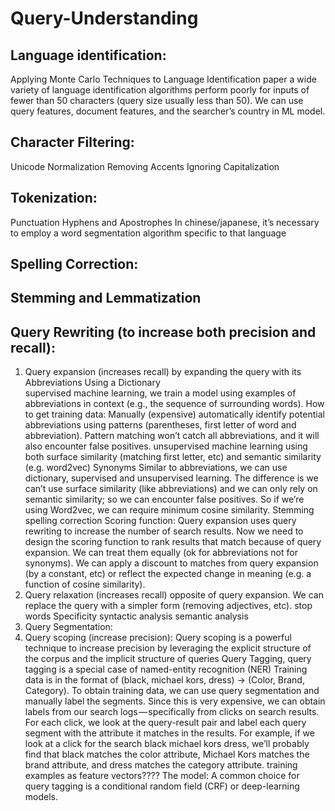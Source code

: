 # Query-Understanding

## Language identification:
Applying Monte Carlo Techniques to Language Identification paper a wide variety of language identification algorithms perform poorly for inputs of fewer than 50 characters (query size usually less than 50).
We can use query features, document features, and the searcher’s country in ML model. 
## Character Filtering:
Unicode Normalization
Removing Accents
Ignoring Capitalization
## Tokenization:
Punctuation
Hyphens and Apostrophes
In chinese/japanese, it’s necessary to employ a word segmentation algorithm specific to that language
## Spelling Correction:
## Stemming and Lemmatization
## Query Rewriting (to increase both precision and recall):
1. Query expansion (increases recall) by expanding the query with its
Abbreviations
Using a Dictionary	
supervised machine learning, we train a model using examples of abbreviations in context (e.g., the sequence of surrounding words). How to get training data:
Manually (expensive)
automatically identify potential abbreviations using patterns (parentheses, first letter of word and abbreviation). Pattern matching won’t catch all abbreviations, and it will also encounter false positives.
unsupervised machine learning using both surface similarity (matching first letter, etc) and  semantic similarity (e.g. word2vec)
Synonyms
Similar to abbreviations, we can use dictionary, supervised and unsupervised learning. The difference is we can’t use surface similarity (like abbreviations) and we can only rely on semantic similarity; so we can encounter false positives. So if we’re using Word2vec, we can require minimum cosine similarity.
Stemming 
spelling correction
Scoring function: Query expansion uses query rewriting to increase the number of search results. Now we need to design the scoring function to rank results that match because of query expansion. 
We can treat them equally (ok for abbreviations not for synonyms). 
We can apply a discount to matches from query expansion (by a constant, etc) or reflect the expected change in meaning (e.g. a function of cosine similarity).
2. Query relaxation (increases recall) opposite of query expansion. We can replace the query with a simpler form (removing adjectives, etc).
stop words
Specificity
syntactic analysis
semantic analysis
3. Query Segmentation:
4. Query scoping (increase precision): Query scoping is a powerful technique to increase precision by leveraging the explicit structure of the corpus and the implicit structure of queries
Query Tagging, query tagging is a special case of named-entity recognition (NER)
Training data is in the format of  (black, michael kors, dress) -> (Color, Brand, Category). To obtain training data, we can use query segmentation and manually label the segments. Since this is very expensive, we can obtain labels from our search logs — specifically from clicks on search results. For each click, we look at the query-result pair and label each query segment with the attribute it matches in the results. For example, if we look at a click for the search black michael kors dress, we’ll probably find that black matches the color attribute, Michael Kors matches the brand attribute, and dress matches the category attribute.
 training examples as feature vectors????
The model: A common choice for query tagging is a conditional random field (CRF)  or deep-learning models.
